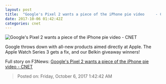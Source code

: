 ```yaml
---
layout: post
title:  "Google's Pixel 2 wants a piece of the iPhone pie video     - CNET"
date: 2017-10-06 01:42:42Z
categories: cnet
---
```


![Google's Pixel 2 wants a piece of the iPhone pie video     - CNET](https://cnet4.cbsistatic.com/img/QTLbvdNIahbK2ZqK4ZR1ZSiyZ3g=/2017/10/06/a863ded3-c331-4077-b02a-03c1903cb281/ab457.jpg)

Google throws down with all-new products aimed directly at Apple. The Apple Watch Series 3 gets a fix, and our Belkin giveaway winners!


Full story on F3News: [Google's Pixel 2 wants a piece of the iPhone pie video     - CNET](http://www.f3nws.com/n/tPuCNC)

> Posted on: Friday, October 6, 2017 1:42:42 AM

